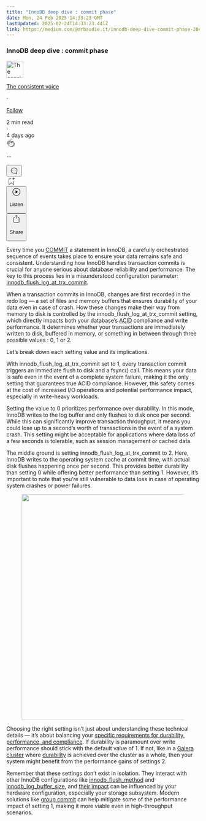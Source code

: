 ```yaml
---
title: "InnoDB deep dive : commit phase"
date: Mon, 24 Feb 2025 14:33:23 GMT
lastUpdated: 2025-02-24T14:33:23.441Z
link: https://medium.com/@arbaudie.it/innodb-deep-dive-commit-phase-20e9022e98d5?source=rss-c779d007e7fe------2
---
```


<article><div class="l"><div class="l"><span class="l"></span><section><div><div class="fs gi gj gk gl gm"></div><div class="gn go gp gq gr"><div class="ab cb"><div class="ci bh fz ga gb gc"><div><h1 class="pw-post-title gs gt gu bf gv gw gx gy gz ha hb hc hd he hf hg hh hi hj hk hl hm hn ho hp hq hr hs ht hu bk" data-testid="storyTitle" id="663f">InnoDB deep dive : commit phase</h1><div><div class="speechify-ignore ab cp"><div class="speechify-ignore bh l"><div class="hv hw hx hy hz ab"><div><div class="ab ia"><div><div aria-hidden="false" class="bm"><a href="/@arbaudie.it?source=post_page---byline--20e9022e98d5---------------------------------------" rel="noopener follow"><div class="l ib ic by id ie"><div class="l fj"><img alt="The consistent voice" class="l fd by dd de cx" data-testid="authorPhoto" height="44" loading="lazy" src="https://miro.medium.com/v2/da:true/resize:fill:88:88/0*7vBG_L_kSIeOh095" width="44"/><div class="if by l dd de fs n ig ft"></div></div></div></a></div></div></div></div><div class="bn bh l"><div class="ab"><div style="flex:1"><span class="bf b bg z bk"><div class="ih ab q"><div class="ab q ii"><div class="ab q"><div><div aria-hidden="false" class="bm"><p class="bf b ij ik bk"><a class="af ag ah ai aj ak al am an ao ap aq ar il" data-testid="authorName" href="/@arbaudie.it?source=post_page---byline--20e9022e98d5---------------------------------------" rel="noopener follow">The consistent voice</a></p></div></div></div><span aria-hidden="true" class="im in"><span class="bf b bg z du">·</span></span><p class="bf b ij ik du"><span><a class="io ip ah ai aj ak al am an ao ap aq ar ex iq ir" href="/m/signin?actionUrl=https%3A%2F%2Fmedium.com%2F_%2Fsubscribe%2Fuser%2Fc779d007e7fe&amp;operation=register&amp;redirect=https%3A%2F%2Fmedium.com%2F%40arbaudie.it%2Finnodb-deep-dive-commit-phase-20e9022e98d5&amp;user=The+consistent+voice&amp;userId=c779d007e7fe&amp;source=post_page-c779d007e7fe--byline--20e9022e98d5---------------------post_header------------------" rel="noopener follow">Follow</a></span></p></div></div></span></div></div><div class="l is"><span class="bf b bg z du"><div class="ab cn it iu iv"><span class="bf b bg z du"><div class="ab ae"><span data-testid="storyReadTime">2 min read</span><div aria-hidden="true" class="iw ix l"><span aria-hidden="true" class="l"><span class="bf b bg z du">·</span></span></div>4 days ago</div></span></div></span></div></div></div><div class="ab cp iy iz ja jb jc jd je jf jg jh ji jj jk jl jm jn"><div class="h k w fg fh q"><div class="kd l"><div class="ab q ke kf"><div class="pw-multi-vote-icon fj kg kh ki kj"><span><a class="af ag ah ai aj ak al am an ao ap aq ar as at" data-testid="headerClapButton" href="/m/signin?actionUrl=https%3A%2F%2Fmedium.com%2F_%2Fvote%2Fp%2F20e9022e98d5&amp;operation=register&amp;redirect=https%3A%2F%2Fmedium.com%2F%40arbaudie.it%2Finnodb-deep-dive-commit-phase-20e9022e98d5&amp;user=The+consistent+voice&amp;userId=c779d007e7fe&amp;source=---header_actions--20e9022e98d5---------------------clap_footer------------------" rel="noopener follow"><div><div aria-hidden="false" class="bm"><div class="kk ao kl km kn ko am kp kq kr kj"><svg aria-label="clap" height="24" viewbox="0 0 24 24" width="24" xmlns="http://www.w3.org/2000/svg"><path clip-rule="evenodd" d="M11.37.828 12 3.282l.63-2.454zM13.916 3.953l1.523-2.112-1.184-.39zM8.589 1.84l1.522 2.112-.337-2.501zM18.523 18.92c-.86.86-1.75 1.246-2.62 1.33a6 6 0 0 0 .407-.372c2.388-2.389 2.86-4.951 1.399-7.623l-.912-1.603-.79-1.672c-.26-.56-.194-.98.203-1.288a.7.7 0 0 1 .546-.132c.283.046.546.231.728.5l2.363 4.157c.976 1.624 1.141 4.237-1.324 6.702m-10.999-.438L3.37 14.328a.828.828 0 0 1 .585-1.408.83.83 0 0 1 .585.242l2.158 2.157a.365.365 0 0 0 .516-.516l-2.157-2.158-1.449-1.449a.826.826 0 0 1 1.167-1.17l3.438 3.44a.363.363 0 0 0 .516 0 .364.364 0 0 0 0-.516L5.293 9.513l-.97-.97a.826.826 0 0 1 0-1.166.84.84 0 0 1 1.167 0l.97.968 3.437 3.436a.36.36 0 0 0 .517 0 .366.366 0 0 0 0-.516L6.977 7.83a.82.82 0 0 1-.241-.584.82.82 0 0 1 .824-.826c.219 0 .43.087.584.242l5.787 5.787a.366.366 0 0 0 .587-.415l-1.117-2.363c-.26-.56-.194-.98.204-1.289a.7.7 0 0 1 .546-.132c.283.046.545.232.727.501l2.193 3.86c1.302 2.38.883 4.59-1.277 6.75-1.156 1.156-2.602 1.627-4.19 1.367-1.418-.236-2.866-1.033-4.079-2.246M10.75 5.971l2.12 2.12c-.41.502-.465 1.17-.128 1.89l.22.465-3.523-3.523a.8.8 0 0 1-.097-.368c0-.22.086-.428.241-.584a.847.847 0 0 1 1.167 0m7.355 1.705c-.31-.461-.746-.758-1.23-.837a1.44 1.44 0 0 0-1.11.275c-.312.24-.505.543-.59.881a1.74 1.74 0 0 0-.906-.465 1.47 1.47 0 0 0-.82.106l-2.182-2.182a1.56 1.56 0 0 0-2.2 0 1.54 1.54 0 0 0-.396.701 1.56 1.56 0 0 0-2.21-.01 1.55 1.55 0 0 0-.416.753c-.624-.624-1.649-.624-2.237-.037a1.557 1.557 0 0 0 0 2.2c-.239.1-.501.238-.715.453a1.56 1.56 0 0 0 0 2.2l.516.515a1.556 1.556 0 0 0-.753 2.615L7.01 19c1.32 1.319 2.909 2.189 4.475 2.449q.482.08.971.08c.85 0 1.653-.198 2.393-.579.231.033.46.054.686.054 1.266 0 2.457-.52 3.505-1.567 2.763-2.763 2.552-5.734 1.439-7.586z" fill-rule="evenodd"></path></svg></div></div></div></a></span></div><div class="pw-multi-vote-count l ks kt ku kv kw kx ky"><p class="bf b dv z du"><span class="kz">--</span></p></div></div></div><div><div aria-hidden="false" class="bm"><button aria-label="responses" class="ao kk la lb ab q fk lc ld"><svg class="le" height="24" viewbox="0 0 24 24" width="24" xmlns="http://www.w3.org/2000/svg"><path d="M18.006 16.803c1.533-1.456 2.234-3.325 2.234-5.321C20.24 7.357 16.709 4 12.191 4S4 7.357 4 11.482c0 4.126 3.674 7.482 8.191 7.482.817 0 1.622-.111 2.393-.327.231.2.48.391.744.559 1.06.693 2.203 1.044 3.399 1.044.224-.008.4-.112.486-.287a.49.49 0 0 0-.042-.518c-.495-.67-.845-1.364-1.04-2.057a4 4 0 0 1-.125-.598zm-3.122 1.055-.067-.223-.315.096a8 8 0 0 1-2.311.338c-4.023 0-7.292-2.955-7.292-6.587 0-3.633 3.269-6.588 7.292-6.588 4.014 0 7.112 2.958 7.112 6.593 0 1.794-.608 3.469-2.027 4.72l-.195.168v.255c0 .056 0 .151.016.295.025.231.081.478.154.733.154.558.398 1.117.722 1.659a5.3 5.3 0 0 1-2.165-.845c-.276-.176-.714-.383-.941-.59z"></path></svg></button></div></div></div><div class="ab q jo jp jq jr js jt ju jv jw jx jy jz ka kb kc"><div class="lf k j i d"></div><div class="h k"><div><div aria-hidden="false" class="bm"><span><a class="af ag ah ai aj ak al am an ao ap aq ar as at" data-testid="headerBookmarkButton" href="/m/signin?actionUrl=https%3A%2F%2Fmedium.com%2F_%2Fbookmark%2Fp%2F20e9022e98d5&amp;operation=register&amp;redirect=https%3A%2F%2Fmedium.com%2F%40arbaudie.it%2Finnodb-deep-dive-commit-phase-20e9022e98d5&amp;source=---header_actions--20e9022e98d5---------------------bookmark_footer------------------" rel="noopener follow"><svg aria-label="Add to list bookmark button" class="du lg" fill="none" height="25" viewbox="0 0 25 25" width="25" xmlns="http://www.w3.org/2000/svg"><path d="M18 2.5a.5.5 0 0 1 1 0V5h2.5a.5.5 0 0 1 0 1H19v2.5a.5.5 0 1 1-1 0V6h-2.5a.5.5 0 0 1 0-1H18zM7 7a1 1 0 0 1 1-1h3.5a.5.5 0 0 0 0-1H8a2 2 0 0 0-2 2v14a.5.5 0 0 0 .805.396L12.5 17l5.695 4.396A.5.5 0 0 0 19 21v-8.5a.5.5 0 0 0-1 0v7.485l-5.195-4.012a.5.5 0 0 0-.61 0L7 19.985z" fill="currentColor"></path></svg></a></span></div></div></div><div class="fd lh cn"><div class="l ae"><div class="ab cb"><div class="li lj lk ll lm ln ci bh"><div class="ab"><div aria-hidden="false" class="bm"><div><div aria-hidden="false" class="bm"><button aria-label="Listen" class="af fk ah ai aj ak al lo an ao ap ex lp lq ld lr ls lt lu lv s lw lx ly lz ma mb mc u md me mf" data-testid="audioPlayButton"><svg fill="none" height="24" viewbox="0 0 24 24" width="24" xmlns="http://www.w3.org/2000/svg"><path clip-rule="evenodd" d="M3 12a9 9 0 1 1 18 0 9 9 0 0 1-18 0m9-10C6.477 2 2 6.477 2 12s4.477 10 10 10 10-4.477 10-10S17.523 2 12 2m3.376 10.416-4.599 3.066a.5.5 0 0 1-.777-.416V8.934a.5.5 0 0 1 .777-.416l4.599 3.066a.5.5 0 0 1 0 .832" fill="currentColor" fill-rule="evenodd"></path></svg><div class="j i d"><p class="bf b bg z du">Listen</p></div></button></div></div></div></div></div></div></div></div><div aria-describedby="postFooterSocialMenu" aria-hidden="false" aria-labelledby="postFooterSocialMenu" class="bm"><div><div aria-hidden="false" class="bm"><button aria-controls="postFooterSocialMenu" aria-expanded="false" aria-label="Share Post" class="af fk ah ai aj ak al lo an ao ap ex lp lq ld lr ls lt lu lv s lw lx ly lz ma mb mc u md me mf" data-testid="headerSocialShareButton"><svg fill="none" height="24" viewbox="0 0 24 24" width="24" xmlns="http://www.w3.org/2000/svg"><path clip-rule="evenodd" d="M15.218 4.931a.4.4 0 0 1-.118.132l.012.006a.45.45 0 0 1-.292.074.5.5 0 0 1-.3-.13l-2.02-2.02v7.07c0 .28-.23.5-.5.5s-.5-.22-.5-.5v-7.04l-2 2a.45.45 0 0 1-.57.04h-.02a.4.4 0 0 1-.16-.3.4.4 0 0 1 .1-.32l2.8-2.8a.5.5 0 0 1 .7 0l2.8 2.79a.42.42 0 0 1 .068.498m-.106.138.008.004v-.01zM16 7.063h1.5a2 2 0 0 1 2 2v10a2 2 0 0 1-2 2h-11c-1.1 0-2-.9-2-2v-10a2 2 0 0 1 2-2H8a.5.5 0 0 1 .35.15.5.5 0 0 1 .15.35.5.5 0 0 1-.15.35.5.5 0 0 1-.35.15H6.4c-.5 0-.9.4-.9.9v10.2a.9.9 0 0 0 .9.9h11.2c.5 0 .9-.4.9-.9v-10.2c0-.5-.4-.9-.9-.9H16a.5.5 0 0 1 0-1" fill="currentColor" fill-rule="evenodd"></path></svg><div class="j i d"><p class="bf b bg z du">Share</p></div></button></div></div></div></div></div></div></div></div></div><p class="pw-post-body-paragraph mg mh gu mi b mj mk ml mm mn mo mp mq mr ms mt mu mv mw mx my mz na nb nc nd gn bk" id="9740">Every time you <a class="af ne" href="https://hackmysql.com/group-commit-and-trx-dependency-tracking" rel="noopener ugc nofollow" target="_blank">COMMIT</a> a statement in InnoDB, a carefully orchestrated sequence of events takes place to ensure your data remains safe and consistent. Understanding how InnoDB handles transaction commits is crucial for anyone serious about database reliability and performance. The key to this process lies in a misunderstood configuration parameter: <a class="af ne" href="https://mariadb.com/kb/en/innodb-system-variables/#innodb_flush_log_at_trx_commit" rel="noopener ugc nofollow" target="_blank">innodb_flush_log_at_trx_commit</a>.</p><p class="pw-post-body-paragraph mg mh gu mi b mj mk ml mm mn mo mp mq mr ms mt mu mv mw mx my mz na nb nc nd gn bk" id="3a50">When a transaction commits in InnoDB, changes are first recorded in the redo log — a set of files and memory buffers that ensures durability of your data even in case of crash. How these changes make their way from memory to disk is controlled by the innodb_flush_log_at_trx_commit setting, which directly impacts both your database’s <a class="af ne" href="https://en.wikipedia.org/wiki/ACID" rel="noopener ugc nofollow" target="_blank">ACID</a> compliance and write performance. It determines whether your transactions are immediately written to disk, buffered in memory, or something in between through three possible values : 0, 1 or 2.</p><p class="pw-post-body-paragraph mg mh gu mi b mj mk ml mm mn mo mp mq mr ms mt mu mv mw mx my mz na nb nc nd gn bk" id="c5e4">Let’s break down each setting value and its implications.</p><p class="pw-post-body-paragraph mg mh gu mi b mj mk ml mm mn mo mp mq mr ms mt mu mv mw mx my mz na nb nc nd gn bk" id="8ce0">With innodb_flush_log_at_trx_commit set to 1, every transaction commit triggers an immediate flush to disk and a fsync() call. This means your data is safe even in the event of a complete system failure, making it the only setting that guarantees true ACID compliance. However, this safety comes at the cost of increased I/O operations and potential performance impact, especially in write-heavy workloads.</p><p class="pw-post-body-paragraph mg mh gu mi b mj mk ml mm mn mo mp mq mr ms mt mu mv mw mx my mz na nb nc nd gn bk" id="4eb2">Setting the value to 0 prioritizes performance over durability. In this mode, InnoDB writes to the log buffer and only flushes to disk once per second. While this can significantly improve transaction throughput, it means you could lose up to a second’s worth of transactions in the event of a system crash. This setting might be acceptable for applications where data loss of a few seconds is tolerable, such as session management or cached data.</p><p class="pw-post-body-paragraph mg mh gu mi b mj mk ml mm mn mo mp mq mr ms mt mu mv mw mx my mz na nb nc nd gn bk" id="5b4b">The middle ground is setting innodb_flush_log_at_trx_commit to 2. Here, InnoDB writes to the operating system cache at commit time, with actual disk flushes happening once per second. This provides better durability than setting 0 while offering better performance than setting 1. However, it’s important to note that you’re still vulnerable to data loss in case of operating system crashes or power failures.</p><figure class="ni nj nk nl nm nn nf ng paragraph-image"><div class="no np fj nq bh nr" role="button" tabindex="0"><div class="nf ng nh"><picture><source sizes="(min-resolution: 4dppx) and (max-width: 700px) 50vw, (-webkit-min-device-pixel-ratio: 4) and (max-width: 700px) 50vw, (min-resolution: 3dppx) and (max-width: 700px) 67vw, (-webkit-min-device-pixel-ratio: 3) and (max-width: 700px) 65vw, (min-resolution: 2.5dppx) and (max-width: 700px) 80vw, (-webkit-min-device-pixel-ratio: 2.5) and (max-width: 700px) 80vw, (min-resolution: 2dppx) and (max-width: 700px) 100vw, (-webkit-min-device-pixel-ratio: 2) and (max-width: 700px) 100vw, 700px" srcset="https://miro.medium.com/v2/resize:fit:640/format:webp/1*utaf_GgXp4UNHk31SEZdIg.png 640w, https://miro.medium.com/v2/resize:fit:720/format:webp/1*utaf_GgXp4UNHk31SEZdIg.png 720w, https://miro.medium.com/v2/resize:fit:750/format:webp/1*utaf_GgXp4UNHk31SEZdIg.png 750w, https://miro.medium.com/v2/resize:fit:786/format:webp/1*utaf_GgXp4UNHk31SEZdIg.png 786w, https://miro.medium.com/v2/resize:fit:828/format:webp/1*utaf_GgXp4UNHk31SEZdIg.png 828w, https://miro.medium.com/v2/resize:fit:1100/format:webp/1*utaf_GgXp4UNHk31SEZdIg.png 1100w, https://miro.medium.com/v2/resize:fit:1400/format:webp/1*utaf_GgXp4UNHk31SEZdIg.png 1400w" type="image/webp"/><source data-testid="og" sizes="(min-resolution: 4dppx) and (max-width: 700px) 50vw, (-webkit-min-device-pixel-ratio: 4) and (max-width: 700px) 50vw, (min-resolution: 3dppx) and (max-width: 700px) 67vw, (-webkit-min-device-pixel-ratio: 3) and (max-width: 700px) 65vw, (min-resolution: 2.5dppx) and (max-width: 700px) 80vw, (-webkit-min-device-pixel-ratio: 2.5) and (max-width: 700px) 80vw, (min-resolution: 2dppx) and (max-width: 700px) 100vw, (-webkit-min-device-pixel-ratio: 2) and (max-width: 700px) 100vw, 700px" srcset="https://miro.medium.com/v2/resize:fit:640/1*utaf_GgXp4UNHk31SEZdIg.png 640w, https://miro.medium.com/v2/resize:fit:720/1*utaf_GgXp4UNHk31SEZdIg.png 720w, https://miro.medium.com/v2/resize:fit:750/1*utaf_GgXp4UNHk31SEZdIg.png 750w, https://miro.medium.com/v2/resize:fit:786/1*utaf_GgXp4UNHk31SEZdIg.png 786w, https://miro.medium.com/v2/resize:fit:828/1*utaf_GgXp4UNHk31SEZdIg.png 828w, https://miro.medium.com/v2/resize:fit:1100/1*utaf_GgXp4UNHk31SEZdIg.png 1100w, https://miro.medium.com/v2/resize:fit:1400/1*utaf_GgXp4UNHk31SEZdIg.png 1400w"/><img alt="" class="bh ln ns c" height="588" loading="eager" role="presentation" width="700"/></picture></div></div></figure><p class="pw-post-body-paragraph mg mh gu mi b mj mk ml mm mn mo mp mq mr ms mt mu mv mw mx my mz na nb nc nd gn bk" id="a277">Choosing the right setting isn’t just about understanding these technical details — it’s about balancing your <a class="af ne" href="https://www.percona.com/blog/maximal-write-througput-in-mysql/" rel="noopener ugc nofollow" target="_blank">specific requirements for durability, performance, and compliance</a>. If durability is paramount over write performance should stick with the default value of 1. If not, like in a <a class="af ne" href="https://galeracluster.com/" rel="noopener ugc nofollow" target="_blank">Galera cluster</a> where <a class="af ne" href="https://en.wikipedia.org/wiki/ACID#Durability" rel="noopener ugc nofollow" target="_blank">durability</a> is achieved over the cluster as a whole, then your system might benefit from the performance gains of settings 2.</p><p class="pw-post-body-paragraph mg mh gu mi b mj mk ml mm mn mo mp mq mr ms mt mu mv mw mx my mz na nb nc nd gn bk" id="f2ab">Remember that these settings don’t exist in isolation. They interact with other InnoDB configurations like <a class="af ne" href="https://mariadb.com/kb/en/innodb-system-variables/#innodb_flush_method" rel="noopener ugc nofollow" target="_blank">innodb_flush_method</a> and <a class="af ne" href="https://mariadb.com/kb/en/innodb-system-variables/#innodb_log_buffer_size" rel="noopener ugc nofollow" target="_blank">innodb_log_buffer_size</a>, and <a class="af ne" href="https://linuxblog.io/innodb_flush_method-innodb_flush_log_at_trx_commit-optimizing-mysql/" rel="noopener ugc nofollow" target="_blank">their impact</a> can be influenced by your hardware configuration, especially your storage subsystem. Modern solutions like <a class="af ne" href="https://hackmysql.com/group-commit-and-trx-dependency-tracking" rel="noopener ugc nofollow" target="_blank">group commit</a> can help mitigate some of the performance impact of setting 1, making it more viable even in high-throughput scenarios.</p></div></div></div></div></section></div></div></article>

